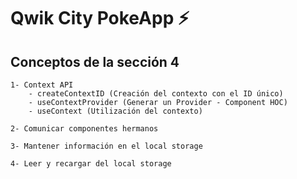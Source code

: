 # Qwik City PokeApp ⚡️

## Conceptos de la sección 4

    1- Context API
        - createContextID (Creación del contexto con el ID único)
        - useContextProvider (Generar un Provider - Component HOC)
        - useContext (Utilización del contexto)

    2- Comunicar componentes hermanos

    3- Mantener información en el local storage

    4- Leer y recargar del local storage
